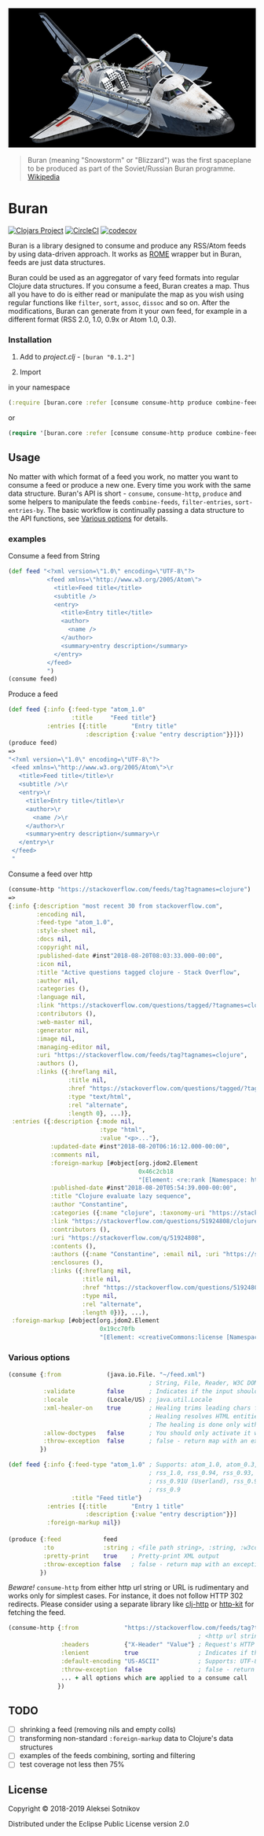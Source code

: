 ![](pic/buran.png)
> Buran (meaning "Snowstorm" or "Blizzard") was the first spaceplane to be produced as part of the Soviet/Russian Buran programme. [Wikipedia](https://en.wikipedia.org/wiki/Buran_(spacecraft))

# Buran

[![Clojars Project](https://img.shields.io/clojars/v/buran.svg)](https://clojars.org/buran)
[![CircleCI](https://circleci.com/gh/alekseysotnikov/buran.svg?style=shield)](https://circleci.com/gh/alekseysotnikov/buran)
[![codecov](https://codecov.io/gh/alekseysotnikov/buran/branch/master/graph/badge.svg)](https://codecov.io/gh/alekseysotnikov/buran)

Buran is a library designed to consume and produce any RSS/Atom feeds by using data-driven approach.
It works as [ROME](https://rometools.github.io/rome/) wrapper but in Buran, feeds are just data structures. 

Buran could be used as an aggregator of vary feed formats into regular Clojure data structures. If you consume a feed, Buran creates a map. Thus all you have to do is either read or manipulate the map as you wish using regular functions like ```filter```, ```sort```, ```assoc```, ```dissoc``` and so on. 
After the modifications, Buran can generate from it your own feed, for example in a different format (RSS 2.0, 1.0, 0.9x or Atom 1.0, 0.3).

### Installation

1. Add to *project.clj* - ```[buran "0.1.2"]```

2. Import 

in your namespace
```clojure
(:require [buran.core :refer [consume consume-http produce combine-feeds filter-entries sort-entries-by]])
```
or
````clojure
(require '[buran.core :refer [consume consume-http produce combine-feeds filter-entries sort-entries-by]])
````

## Usage

No matter with which format of a feed you work, no matter you want to consume a feed or produce a new one. 
Every time you work with the same data structure.
Buran's API is short - `consume`, `consume-http`, `produce` and some helpers to manipulate the feeds `combine-feeds`, `filter-entries`, `sort-entries-by`. 
The basic workflow is continually passing a data structure to the API functions, see [Various options](#various-options) for details.

### examples

Consume a feed from String
````clojure
(def feed "<?xml version=\"1.0\" encoding=\"UTF-8\"?>
           <feed xmlns=\"http://www.w3.org/2005/Atom\">
             <title>Feed title</title>
             <subtitle />
             <entry>
               <title>Entry title</title>
               <author>
                 <name />
               </author>
               <summary>entry description</summary>
             </entry>
           </feed>
           ")
(consume feed)
````

Produce a feed

````clojure
(def feed {:info {:feed-type "atom_1.0"
                  :title     "Feed title"}
           :entries [{:title       "Entry title"
                      :description {:value "entry description"}}]})
(produce feed)
=>
"<?xml version=\"1.0\" encoding=\"UTF-8\"?>
 <feed xmlns=\"http://www.w3.org/2005/Atom\">\r
   <title>Feed title</title>\r
   <subtitle />\r
   <entry>\r
     <title>Entry title</title>\r
     <author>\r
       <name />\r
     </author>\r
     <summary>entry description</summary>\r
   </entry>\r
 </feed>
 "
````

Consume a feed over http

````clojure
(consume-http "https://stackoverflow.com/feeds/tag?tagnames=clojure")
=>
{:info {:description "most recent 30 from stackoverflow.com",
        :encoding nil,
        :feed-type "atom_1.0",
        :style-sheet nil,
        :docs nil,
        :copyright nil,
        :published-date #inst"2018-08-20T08:03:33.000-00:00",
        :icon nil,
        :title "Active questions tagged clojure - Stack Overflow",
        :author nil,
        :categories (),
        :language nil,
        :link "https://stackoverflow.com/questions/tagged/?tagnames=clojure&sort=active",
        :contributors (),
        :web-master nil,
        :generator nil,
        :image nil,
        :managing-editor nil,
        :uri "https://stackoverflow.com/feeds/tag?tagnames=clojure",
        :authors (),
        :links ({:hreflang nil,
                 :title nil,
                 :href "https://stackoverflow.com/questions/tagged/?tagnames=clojure&sort=active",
                 :type "text/html",
                 :rel "alternate",
                 :length 0}, ...)},
 :entries ({:description {:mode nil,
                          :type "html",
                          :value "<p>..."},
            :updated-date #inst"2018-08-20T06:16:12.000-00:00",
            :comments nil,
            :foreign-markup [#object[org.jdom2.Element
                                     0x46c2cb18
                                     "[Element: <re:rank [Namespace: http://purl.org/atompub/rank/1.0]/>]"]],
            :published-date #inst"2018-08-20T05:54:39.000-00:00",
            :title "Clojure evaluate lazy sequence",
            :author "Constantine",
            :categories ({:name "clojure", :taxonomy-uri "https://stackoverflow.com/tags"}, ...),
            :link "https://stackoverflow.com/questions/51924808/clojure-evaluate-lazy-sequence",
            :contributors (),
            :uri "https://stackoverflow.com/q/51924808",
            :contents (),
            :authors ({:name "Constantine", :email nil, :uri "https://stackoverflow.com/users/4201205"}),
            :enclosures (),
            :links ({:hreflang nil,
                     :title nil,
                     :href "https://stackoverflow.com/questions/51924808/clojure-evaluate-lazy-sequence",
                     :type nil,
                     :rel "alternate",
                     :length 0})}, ...),
 :foreign-markup [#object[org.jdom2.Element
                          0x19cc70fb
                          "[Element: <creativeCommons:license [Namespace: http://backend.userland.com/creativeCommonsRssModule]/>]"]]}
````

### Various options

````clojure
(consume {:from             (java.io.File. "~/feed.xml") 
                                        ; String, File, Reader, W3C DOM document, JDOM document, W3C SAX InputSource
          :validate         false       ; Indicates if the input should be validated
          :locale           (Locale/US) ; java.util.Locale
          :xml-healer-on    true        ; Healing trims leading chars from the stream (empty spaces and comments) until the XML prolog.
                                        ; Healing resolves HTML entities (from literal to code number) in the reader.
                                        ; The healing is done only with the File and Reader.
          :allow-doctypes   false       ; You should only activate it when the feeds that you process are absolutely trustful
          :throw-exception  false       ; false - return map with an exception, throw an exception otherwise
         })
````

````clojure
(def feed {:info {:feed-type "atom_1.0" ; Supports: atom_1.0, atom_0.3, rss_2.0, 
                                        ; rss_1.0, rss_0.94, rss_0.93, rss_0.92, 
                                        ; rss_0.91U (Userland), rss_0.91N (Netscape), 
                                        ; rss_0.9
                  :title "Feed title"}
           :entries [{:title       "Entry 1 title"
                      :description {:value "entry description"}}]
           :foreign-markup nil})
           
(produce {:feed            feed
          :to              :string ; <file path string>, :string, :w3cdom, :jdom, File, Writer
          :pretty-print    true    ; Pretty-print XML output
          :throw-exception false   ; false - return map with an exception, throw an exception otherwise
         })
````

*Beware!* ```consume-http``` from either http url string or URL is rudimentary and works only for simplest cases. For instance, it does not follow HTTP 302 redirects.
Please consider using a separate library like [clj-http](https://github.com/dakrone/clj-http) or [http-kit](http://www.http-kit.org/client.html) for fetching the feed.
````clojure
(consume-http {:from             "https://stackoverflow.com/feeds/tag?tagnames=clojure" 
                                                      ; <http url string>, URL, File, InputStream
               :headers          {"X-Header" "Value"} ; Request's HTTP headers map
               :lenient          true                 ; Indicates if the charset encoding detection should be relaxed
               :default-encoding "US-ASCII"           ; Supports: UTF-8, UTF-16, UTF-16BE, UTF-16LE, CP1047, US-ASCII
               :throw-exception  false                ; false - return map with an exception, throw an exception otherwise
               ... + all options which are applied to a consume call
              })
````

## TODO

- [ ] shrinking a feed (removing nils and empty colls)
- [ ] transforming non-standard `:foreign-markup` data to Clojure's data structures
- [ ] examples of the feeds combining, sorting and filtering
- [ ] test coverage not less then 75%

## License

Copyright © 2018-2019 Aleksei Sotnikov

Distributed under the Eclipse Public License version 2.0
